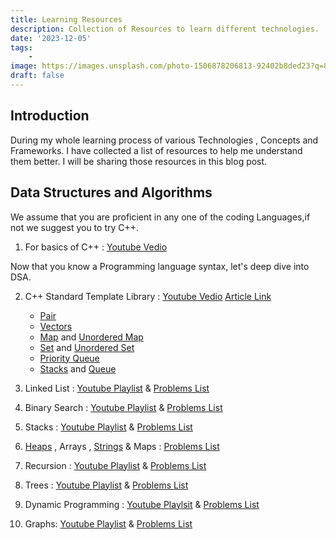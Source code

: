 ```yaml
---
title: Learning Resources
description: Collection of Resources to learn different technologies.
date: '2023-12-05'
tags:
    - 
image: https://images.unsplash.com/photo-1506878206813-92402b8ded23?q=80&w=2070&auto=format&fit=crop&ixlib=rb-4.0.3&ixid=M3wxMjA3fDB8MHxwaG90by1wYWdlfHx8fGVufDB8fHx8fA%3D%3D
draft: false
---
```

<script>
    import { ThemeToggle } from '$lib/components/site';
    import Katex from 'svelte-katex'
</script>

## Introduction
During my whole learning process of various Technologies , Concepts and Frameworks. I have collected a list of resources to help me understand them better. I will be sharing those resources in this blog post. 

## Data Structures and Algorithms 
We assume that you are proficient in any one of the coding Languages,if not we suggest you to try C++.

1. For basics of C++ : 
    [Youtube Vedio](https://www.youtube.com/watch?v=GMx_G05cqYI&list=PLF541C2C1F671AEF6) 


Now that you know a Programming language syntax, let's deep dive into DSA. 

2. C++ Standard Template Library :
    [Youtube Vedio](https://www.youtube.com/watch?v=zBhVZzi5RdU&ab_channel=takeUforward) [Article Link](https://abhiarrathore.medium.com/the-magic-of-c-stl-standard-template-library-e910f43379ea)

    - [Pair](https://www.geeksforgeeks.org/pair-in-cpp-stl/)
    - [Vectors](https://takeuforward.org/c/vector-in-c-stl/)
    - [Map](https://takeuforward.org/c/c-stl/map-in-c-stl/) and [Unordered Map](https://takeuforward.org/c/c-stl/unordered_map-in-c-stl/)
    - [Set](https://takeuforward.org/c/set-in-c-stl/) and [Unordered Set](https://takeuforward.org/c/unordered-set-in-c-stl/)
    - [Priority Queue](https://takeuforward.org/c/c-stl/priority-queue-in-c-stl/)
    - [Stacks](https://takeuforward.org/c/c-stl/stack-in-c-stl/) and [Queue](https://takeuforward.org/c/c-stl/queue-in-c-stl/)
    
3. Linked List : [Youtube Playlist](https://www.youtube.com/playlist?list=PLDzeHZWIZsTr54_TH_NK4ibFojS4mmQA6) & [Problems List](https://leetcode.com/list/pvz15bov)

4. Binary Search : 
    [Youtube Playlist](https://www.youtube.com/playlist?list=PL_z_8CaSLPWeYfhtuKHj-9MpYb6XQJ_f2) & 
    [Problems List](https://leetcode.com/list/pvzlmu3g)

5. Stacks : 
    [Youtube Playlist](https://www.youtube.com/watch?v=P1bAPZg5uaE&ab_channel=AdityaVerma) &
    [Problems List](https://leetcode.com/list/pvzikqdr)

6. [Heaps](https://www.youtube.com/watch?v=hW8PrQrvMNc&ab_channel=AdityaVerma) , Arrays , [Strings](https://www.geeksforgeeks.org/stdstring-class-in-c/)  & Maps : 
    [Problems List](https://leetcode.com/list/pvz3oar6)

7. Recursion :
    [Youtube Playlist](https://www.youtube.com/playlist?list=PLgUwDviBIf0rGlzIn_7rsaR2FQ5e6ZOL9) & [Problems List](https://leetcode.com/list/pvzg7c3t)

8. Trees : 
    [Youtube Playlist](https://www.youtube.com/playlist?list=PLkjdNRgDmcc0Pom5erUBU4ZayeU9AyRRu) & [Problems List](https://leetcode.com/list/pvzsm5jg)

9. Dynamic Programming : 
    [Youtube Playlsit](https://www.youtube.com/playlist?list=PLgUwDviBIf0qUlt5H_kiKYaNSqJ81PMMY) & [Problems List](https://leetcode.com/discuss/general-discussion/1000929/solved-all-dynamic-programming-dp-problems-in-7-months)

10. Graphs: 
    [Youtube Playlist](https://www.youtube.com/playlist?list=PLgUwDviBIf0oE3gA41TKO2H5bHpPd7fzn) & [Problems List](https://leetcode.com/discuss/study-guide/1326900/graph-algorithms-problems-to-practice)


